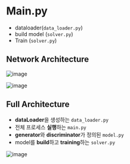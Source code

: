 # Main.py
- dataloader(```data_loader.py```)
- build model (```solver.py```)
- Train (```solver.py```)



## Network Architecture



![image](https://user-images.githubusercontent.com/72767245/121519560-cce71480-ca2c-11eb-96c9-e0a9be4114cf.png)


![image](https://user-images.githubusercontent.com/72767245/121519581-d5d7e600-ca2c-11eb-9e8d-185865b096ba.png)


## Full Architecture

- **dataLoader**을 생성하는 ```data_loader.py```
- 전체 프로세스 **실행**하는 ```main.py```
- **generator**와 **discriminator**가 정의된 ```model.py```
- model를 **build**하고 **training**하는 ```solver.py```

![image](https://user-images.githubusercontent.com/72767245/121520433-dde45580-ca2d-11eb-848d-6db3907b6588.png)
